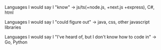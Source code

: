 Languages I would say I "know" -> js/ts(+node.js, +next.js +express), C#, html

Languages I would say I "could figure out" -> java, css, other javascript libraries

Languages I would say I "I've heard of, but I don't know how to code in" -> Go, Python

